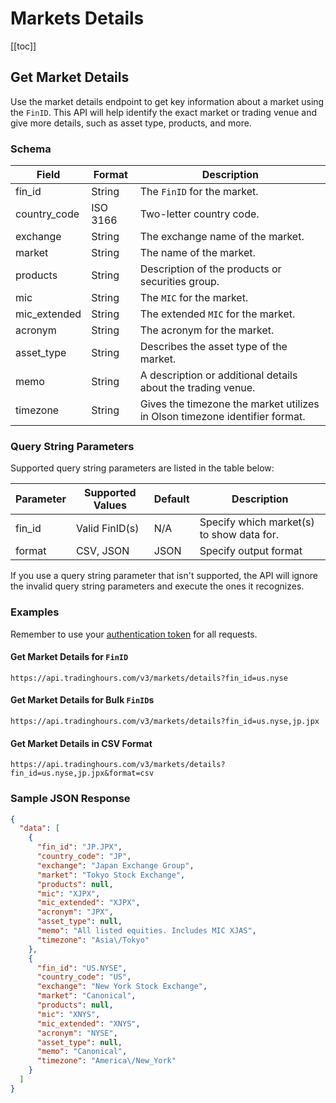 # Markets Details

[[toc]]

## Get Market Details

Use the market details endpoint to get key information about a market using the `FinID`. This API will help identify the exact market or trading venue and give more details, such as asset type, products, and more.

### Schema
| Field | Format | Description |
| ------------- | ------------- | --------- |
| fin_id | String | The `FinID` for the market. |
| country_code | ISO 3166 | Two-letter country code. |
| exchange | String | The exchange name of the market. |
| market | String | The name of the market. |
| products | String | Description of the products or securities group. |
| mic | String | The `MIC` for the market. |
| mic_extended | String | The extended `MIC` for the market. |
| acronym | String | The acronym for the market. |
| asset_type | String | Describes the asset type of the market. |
| memo | String | A description or additional details about the trading venue. |
| timezone | String | Gives the timezone the market utilizes in Olson timezone identifier format. |

### Query String Parameters
Supported query string parameters are listed in the table below:

| Parameter | Supported Values | Default | Description |
| ------------- | ------------- | --------- | --------- |
| fin_id | Valid FinID(s) | N/A | Specify which market(s) to show data for. |
| format | CSV, JSON | JSON | Specify output format |

If you use a query string parameter that isn't supported, the API will ignore the invalid query string parameters and execute the ones it recognizes.

### Examples
Remember to use your [authentication token](../authentication.md) for all requests.


#### Get Market Details for `FinID`

```
https://api.tradinghours.com/v3/markets/details?fin_id=us.nyse
```

#### Get Market Details for Bulk `FinID`s

```
https://api.tradinghours.com/v3/markets/details?fin_id=us.nyse,jp.jpx
```

#### Get Market Details in CSV Format

```
https://api.tradinghours.com/v3/markets/details?fin_id=us.nyse,jp.jpx&format=csv
```

### Sample JSON Response

```json
{
  "data": [
    {
      "fin_id": "JP.JPX",
      "country_code": "JP",
      "exchange": "Japan Exchange Group",
      "market": "Tokyo Stock Exchange",
      "products": null,
      "mic": "XJPX",
      "mic_extended": "XJPX",
      "acronym": "JPX",
      "asset_type": null,
      "memo": "All listed equities. Includes MIC XJAS",
      "timezone": "Asia\/Tokyo"
    },
    {
      "fin_id": "US.NYSE",
      "country_code": "US",
      "exchange": "New York Stock Exchange",
      "market": "Canonical",
      "products": null,
      "mic": "XNYS",
      "mic_extended": "XNYS",
      "acronym": "NYSE",
      "asset_type": null,
      "memo": "Canonical",
      "timezone": "America\/New_York"
    }
  ]
}
```
